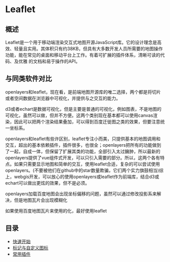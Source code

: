 # Leaflet

## 概述

Leaflet是一个用于移动端渲染交互式地图开源JavaScript库。它的设计理念是高效、轻量且实用。其体积只有约38KB，但具有大多数开发人员所需要的地图操作功能，能在常见的桌面和移动平台上工作。有着可扩展的插件体系，清晰可读的代码、及优雅 的文档和易于操作的API。

## 与同类软件对比

openlayers和leaflet，现在看，是前端地图开源库的唯二选择，两个都是将切片或者空间数据在浏览器中可视化，并提供与之交互的能力。

d3或者echart是数据可视化，但是主要是普通的可视化，例如图表，不是地图的可视化，虽然可以做，但并不方便。这两个类别现在基本都可以使用canvas渲染，因此可以把两个渲染结果叠加，可以得到百度迁徙图之类的效果，但要注意统一坐标系。

openlayers和leaflet有些许区别，leaflet专注小而美，只提供基本的地图调用和交互，超出的基本依赖插件，插件很多，也很全；openlayers把所有的功能做到了一起，自成一体，但保留了扩展其类的功能，全部引入太过臃肿，所以最新的openlayers提供了vue组件式开发，可以只引入需要的部分。所以，这两个各有特点。如果只需要显示地图和简单的交互，使用leaflet合适，复杂的可以尝试使用openlayers。(不要被他们在github中的star数量欺骗，它们两个实力旗鼓相当)综上，webgis开发，可以放心的使用openlayers或leaflet作为前端库，结合d3或echart可以做出更炫的效果，但不是必须。

openlayers加载百度地图会出现坐标偏移的问题，虽然可以通过修改投影系来解决，但是地图瓦片会出现模糊化

如果使用百度地图瓦片来使用的化，最好使用leaflet

## 目录

- [快速开始](./快速开始.md)
- [标记与自定义图标](./标记与自定义图标.md)
- [常用插件](./常用插件.md)